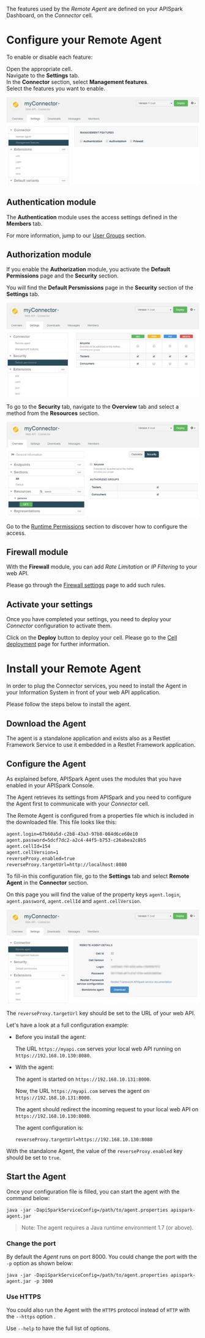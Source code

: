 The features used by the *Remote Agent* are defined on your APISpark Dashboard, on the *Connector* cell.

# Configure your Remote Agent

To enable or disable each feature:

Open the appropriate cell.  
Navigate to the **Settings** tab.  
In the **Connector** section, select **Management features**.  
Select the features you want to enable.

![Manage features](images/remote-agent-feature-management.jpg "Manage features")

## Authentication module

The **Authentication** module uses the access settings defined in the **Members** tab.

For more information, jump to our [User Groups](/technical-resources/apispark/guide/publish/secure/user-groups "User Groups") section.

## Authorization module

If you enable the **Authorization** module, you activate the **Default Permissions** page and the **Security** section.

You will find the **Default Persmissions** page in the **Security** section of the **Settings** tab.

![Security tab](images/default-permission.jpg "Security tab")

To go to the **Security** tab, navigate to the **Overview** tab and select a method from the **Resources** section.

![Security tab](images/method-security.jpg "Security tab")

Go to the [Runtime Permissions](/technical-resources/apispark/guide/publish/secure/runtime-permissions "Runtime Permissions") section to discover how to configure the access.

## Firewall module

With the **Firewall** module, you can add *Rate Limitation* or *IP Filtering* to your web API.

Please go through the [Firewall settings](/technical-resources/apispark/guide/publish/secure/firewall-settings "Firewall Settings") page to add such rules.

## Activate your settings

Once you have completed your settings, you need to deploy your *Connector* configuration to activate them.

Click on the **Deploy** button to deploy your cell. Please go to the [Cell deployment](/technical-resources/apispark/guide/explore/cell-deployment "Cell deployment") page for further information.

# Install your Remote Agent

In order to plug the Connector services, you need to install the Agent in your Information System in front of your web API application.

Please follow the steps below to install the agent.

## Download the Agent

The agent is a standalone application and exists also as a Restlet Framework Service to use it embedded in a Restlet Framework application.

<!-- TODO add download link and restlet framework guide link -->

## Configure the Agent

As explained before, APISpark Agent uses the modules that you have enabled in your APISpark Console.

The Agent retrieves its settings from APISpark and you need to configure the Agent first to communicate with your *Connector* cell.

The Remote Agent is configured from a properties file which is included in the downloaded file. This file looks like this:

```properties
agent.login=67b60a5d-c2b8-43a3-97b8-084d6ce60e10
agent.password=5dcf7dc2-a2c4-44f5-b753-c26abea2c8b5
agent.cellId=154
agent.cellVersion=1
reverseProxy.enabled=true
reverseProxy.targetUrl=http://localhost:8080
```

To fill-in this configuration file, go to the **Settings** tab and select **Remote Agent** in the **Connector** section.

On this page you will find the value of the property keys `agent.login`, `agent.password`, `agent.cellId` and `agent.cellVersion`.

![Remote Agent](images/remote-agent-configuration.jpg "Remote Agent")

The `reverseProxy.targetUrl` key should be set to the URL of your web API.

Let's have a look at a full configuration example:

* Before you install the agent:

  The URL `https://myapi.com` serves your local web API running on `https://192.168.10.130:8080`.

* With the agent:

  The agent is started on `https://192.168.10.131:8000`.

  Now, the URL `https://myapi.com` serves the agent on `https://192.168.10.131:8000`.

  The agent should redirect the incoming request to your local web API on `https://192.168.10.130:8080`.

  The agent configuration is:

  ```properties
  reverseProxy.targetUrl=https://192.168.10.130:8080
  ```

With the standalone Agent, the value of the `reverseProxy.enabled` key should be set to `true`.

## Start the Agent

Once your configuration file is filled, you can start the agent with the command below:

```
java -jar -DapiSparkServiceConfig=/path/to/agent.properties apispark-agent.jar
```

  > Note:
  > The agent requires a Java runtime environment 1.7 (or above).

### Change the port

By default the *Agent* runs on port 8000. You could change the port with the `-p` option as shown below:

```
java -jar -DapiSparkServiceConfig=/path/to/agent.properties apispark-agent.jar -p 3000
```

### Use HTTPS

You could also run the Agent with the `HTTPS` protocol instead of `HTTP` with the `--https` option .

Use `--help` to have the full list of options.

